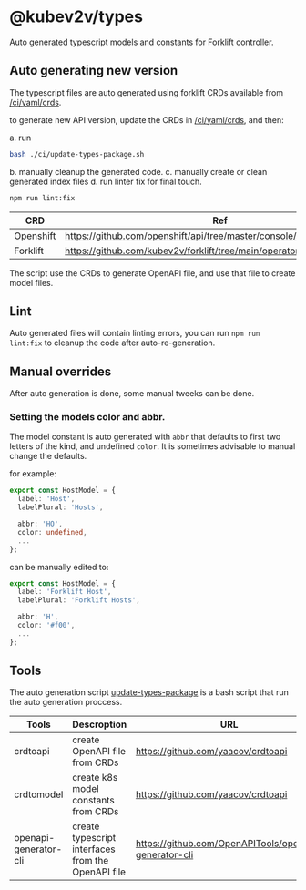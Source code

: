 # @kubev2v/types

Auto generated typescript models and constants for Forklift controller.

## Auto generating new version

The typescript files are auto generated using forklift CRDs available from [<root>/ci/yaml/crds](/ci/yaml/crds).

to generate new API version, update the CRDs in [<root>/ci/yaml/crds](/ci/yaml/crds), and then:

a. run
``` bash
bash ./ci/update-types-package.sh
```

b. manually cleanup the generated code.
c. manually create or clean generated index files
d. run linter fix for final touch.
``` bash
npm run lint:fix
```

| CRD | Ref |
| ------------| --------|
| Openshift | https://github.com/openshift/api/tree/master/console/v1 |
| Forklift | https://github.com/kubev2v/forklift/tree/main/operator/config/crd/bases |

The script use the CRDs to generate OpenAPI file, and use that file to create model files.

## Lint

Auto generated files will contain linting errors, you can run `npm run lint:fix` to cleanup the code after auto-re-generation.

## Manual overrides

After auto generation is done, some manual tweeks can be done.

### Setting the models color and abbr.

The model constant is auto generated with `abbr` that defaults to first two letters of the kind, and undefined `color`.
It is sometimes advisable to manual change the defaults.

for example:

``` ts
export const HostModel = {
  label: 'Host',
  labelPlural: 'Hosts',

  abbr: 'HO',
  color: undefined,
  ...
};
```
can be manually edited to:

``` ts
export const HostModel = {
  label: 'Forklift Host',
  labelPlural: 'Forklift Hosts',

  abbr: 'H',
  color: '#f00',
  ...
};
```

## Tools

The auto generation script [update-types-package](/ci/update-types-package.sh) is a bash script
that run the auto generation proccess.

| Tools | Descroption | URL |
| ------| ----------- | --- |
| crdtoapi | create OpenAPI file from CRDs | https://github.com/yaacov/crdtoapi |
| crdtomodel | create k8s model constants from CRDs | https://github.com/yaacov/crdtoapi |
| openapi-generator-cli | create typescript interfaces from the OpenAPI file | https://github.com/OpenAPITools/openapi-generator-cli |
